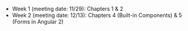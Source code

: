 * Week 1 (meeting date: 11/29): Chapters 1 & 2
* Week 2 (meeting date: 12/13): Chapters 4 (Built-in Components) & 5 (Forms in Angular 2)